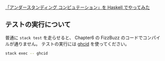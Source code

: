 [「アンダースタンディング コンピュテーション」を Haskell でやってみた](https://qiita.com/spinylobster/items/6323f2ad37cdd96da7be)

## テストの実行について

普通に `stack test` を走らせると、 Chapter6 の FizzBuzz のコードでコンパイルが通りません。
テストの実行には [ghcid](https://github.com/ndmitchell/ghcid) を使ってください。

```bash
stack exec -- ghcid
```
